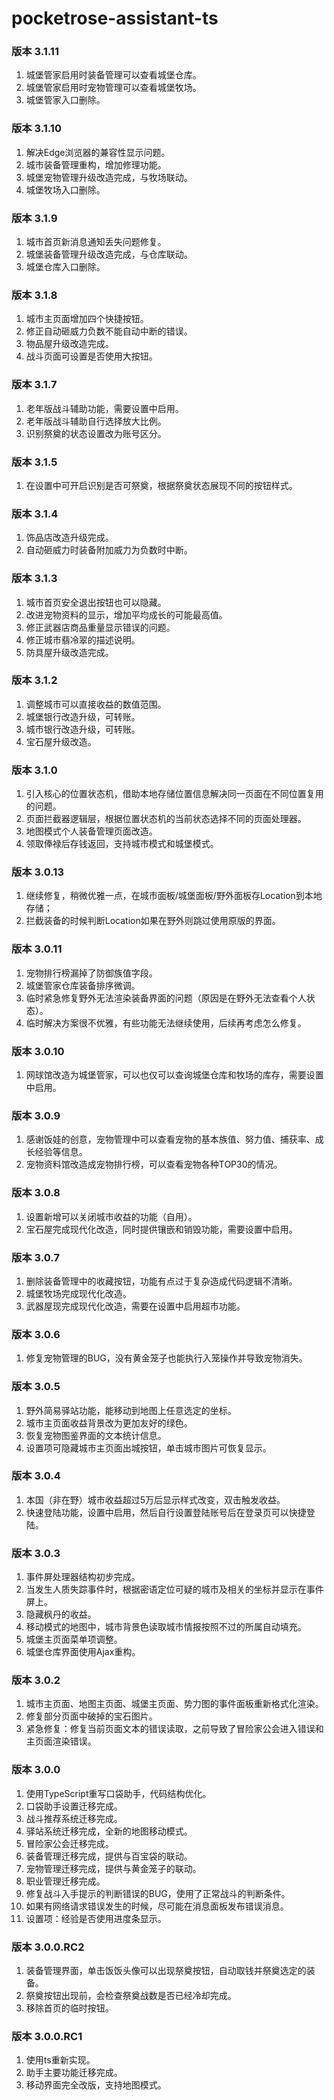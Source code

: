# pocketrose-assistant-ts

### 版本 3.1.11

1. 城堡管家启用时装备管理可以查看城堡仓库。
2. 城堡管家启用时宠物管理可以查看城堡牧场。
3. 城堡管家入口删除。

### 版本 3.1.10

1. 解决Edge浏览器的兼容性显示问题。
2. 城市装备管理重构，增加修理功能。
3. 城堡宠物管理升级改造完成，与牧场联动。
4. 城堡牧场入口删除。

### 版本 3.1.9

1. 城市首页新消息通知丢失问题修复。
2. 城堡装备管理升级改造完成，与仓库联动。
3. 城堡仓库入口删除。

### 版本 3.1.8

1. 城市主页面增加四个快捷按钮。
2. 修正自动砸威力负数不能自动中断的错误。
3. 物品屋升级改造完成。
4. 战斗页面可设置是否使用大按钮。

### 版本 3.1.7

1. 老年版战斗辅助功能，需要设置中启用。
2. 老年版战斗辅助自行选择放大比例。
3. 识别祭奠的状态设置改为账号区分。

### 版本 3.1.5

1. 在设置中可开启识别是否可祭奠，根据祭奠状态展现不同的按钮样式。

### 版本 3.1.4

1. 饰品店改造升级完成。
2. 自动砸威力时装备附加威力为负数时中断。

### 版本 3.1.3

1. 城市首页安全退出按钮也可以隐藏。
2. 改进宠物资料的显示，增加平均成长的可能最高值。
3. 修正武器店商品重量显示错误的问题。
4. 修正城市翡冷翠的描述说明。
5. 防具屋升级改造完成。

### 版本 3.1.2

1. 调整城市可以直接收益的数值范围。
2. 城堡银行改造升级，可转账。
3. 城市银行改造升级，可转账。
4. 宝石屋升级改造。

### 版本 3.1.0

1. 引入核心的位置状态机，借助本地存储位置信息解决同一页面在不同位置复用的问题。
2. 页面拦截器逻辑层，根据位置状态机的当前状态选择不同的页面处理器。
3. 地图模式个人装备管理页面改造。
4. 领取俸禄后存钱返回，支持城市模式和城堡模式。

### 版本 3.0.13

1. 继续修复，稍微优雅一点，在城市面板/城堡面板/野外面板存Location到本地存储；
2. 拦截装备的时候判断Location如果在野外则跳过使用原版的界面。

### 版本 3.0.11

1. 宠物排行榜漏掉了防御族值字段。
2. 城堡管家仓库装备排序微调。
3. 临时紧急修复野外无法渲染装备界面的问题（原因是在野外无法查看个人状态）。
4. 临时解决方案很不优雅，有些功能无法继续使用，后续再考虑怎么修复。

### 版本 3.0.10

1. 网球馆改造为城堡管家，可以也仅可以查询城堡仓库和牧场的库存，需要设置中启用。

### 版本 3.0.9

1. 感谢饭娃的创意，宠物管理中可以查看宠物的基本族值、努力值、捕获率、成长经验等信息。
2. 宠物资料馆改造成宠物排行榜，可以查看宠物各种TOP30的情况。

### 版本 3.0.8

1. 设置新增可以关闭城市收益的功能（自用）。
2. 宝石屋完成现代化改造，同时提供镶嵌和销毁功能，需要设置中启用。

### 版本 3.0.7

1. 删除装备管理中的收藏按钮，功能有点过于复杂造成代码逻辑不清晰。
2. 城堡牧场完成现代化改造。
3. 武器屋现完成现代化改造，需要在设置中启用超市功能。

### 版本 3.0.6

1. 修复宠物管理的BUG，没有黄金笼子也能执行入笼操作并导致宠物消失。

### 版本 3.0.5

1. 野外简易驿站功能，能移动到地图上任意选定的坐标。
2. 城市主页面收益背景改为更加友好的绿色。
3. 恢复宠物图鉴界面的文本统计信息。
4. 设置项可隐藏城市主页面出城按钮，单击城市图片可恢复显示。

### 版本 3.0.4

1. 本国（非在野）城市收益超过5万后显示样式改变，双击触发收益。
2. 快速登陆功能，设置中启用，然后自行设置登陆账号后在登录页可以快捷登陆。

### 版本 3.0.3

1. 事件屏处理器结构初步完成。
2. 当发生人质失踪事件时，根据密语定位可疑的城市及相关的坐标并显示在事件屏上。
3. 隐藏枫丹的收益。
4. 移动模式的地图中，城市背景色读取城市情报按照不过的所属自动填充。
5. 城堡主页面菜单项调整。
6. 城堡仓库界面使用Ajax重构。

### 版本 3.0.2

1. 城市主页面、地图主页面、城堡主页面、势力图的事件面板重新格式化渲染。
2. 修复部分页面中破掉的宝石图片。
3. 紧急修复：修复当前页面文本的错误读取，之前导致了冒险家公会进入错误和主页面渲染错误。

### 版本 3.0.0

1. 使用TypeScript重写口袋助手，代码结构优化。
2. 口袋助手设置迁移完成。
3. 战斗推荐系统迁移完成。
4. 驿站系统迁移完成，全新的地图移动模式。
5. 冒险家公会迁移完成。
6. 装备管理迁移完成，提供与百宝袋的联动。
7. 宠物管理迁移完成，提供与黄金笼子的联动。
8. 职业管理迁移完成。
9. 修复战斗入手提示的判断错误的BUG，使用了正常战斗的判断条件。
10. 如果有网络请求错误发生的时候，尽可能在消息面板发布错误消息。
11. 设置项：经验是否使用进度条显示。

### 版本 3.0.0.RC2

1. 装备管理界面，单击饭饭头像可以出现祭奠按钮，自动取钱并祭奠选定的装备。
2. 祭奠按钮出现前，会检查祭奠战数是否已经冷却完成。
3. 移除首页的临时按钮。

### 版本 3.0.0.RC1

1. 使用ts重新实现。
2. 助手主要功能迁移完成。
3. 移动界面完全改版，支持地图模式。